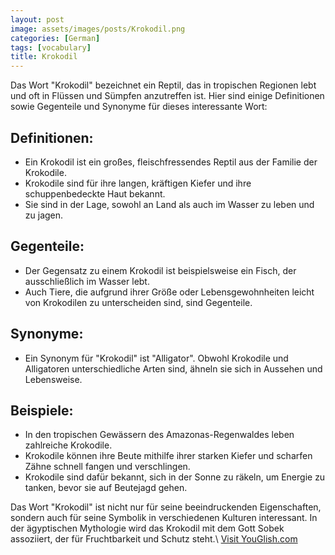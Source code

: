 ```yaml
---
layout: post
image: assets/images/posts/Krokodil.png
categories: [German]
tags: [vocabulary]
title: Krokodil
---
```

Das Wort "Krokodil" bezeichnet ein Reptil, das in tropischen Regionen lebt und oft in Flüssen und Sümpfen anzutreffen ist. Hier sind einige Definitionen sowie Gegenteile und Synonyme für dieses interessante Wort:

## Definitionen:
- Ein Krokodil ist ein großes, fleischfressendes Reptil aus der Familie der Krokodile.
- Krokodile sind für ihre langen, kräftigen Kiefer und ihre schuppenbedeckte Haut bekannt.
- Sie sind in der Lage, sowohl an Land als auch im Wasser zu leben und zu jagen.

## Gegenteile:
- Der Gegensatz zu einem Krokodil ist beispielsweise ein Fisch, der ausschließlich im Wasser lebt.
- Auch Tiere, die aufgrund ihrer Größe oder Lebensgewohnheiten leicht von Krokodilen zu unterscheiden sind, sind Gegenteile.

## Synonyme:
- Ein Synonym für "Krokodil" ist "Alligator". Obwohl Krokodile und Alligatoren unterschiedliche Arten sind, ähneln sie sich in Aussehen und Lebensweise.

## Beispiele:
- In den tropischen Gewässern des Amazonas-Regenwaldes leben zahlreiche Krokodile.
- Krokodile können ihre Beute mithilfe ihrer starken Kiefer und scharfen Zähne schnell fangen und verschlingen.
- Krokodile sind dafür bekannt, sich in der Sonne zu räkeln, um Energie zu tanken, bevor sie auf Beutejagd gehen.

Das Wort "Krokodil" ist nicht nur für seine beeindruckenden Eigenschaften, sondern auch für seine Symbolik in verschiedenen Kulturen interessant. In der ägyptischen Mythologie wird das Krokodil mit dem Gott Sobek assoziiert, der für Fruchtbarkeit und Schutz steht.\ <a id="yg-widget-0" class="youglish-widget" data-query="Krokodil" data-lang="german" data-components="8412" data-auto-start="0" data-bkg-color="theme_light" data-title="How%20to%20pronounce%20Krokodil%20in%20German"  rel="nofollow" href="https://youglish.com">Visit YouGlish.com</a><script async src="https://youglish.com/public/emb/widget.js" charset="utf-8"></script>